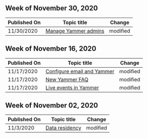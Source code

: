 <!-- This file is generated automatically each week. Changes made to this file will be overwritten.-->



## Week of November 30, 2020


| Published On |Topic title | Change |
|------|------------|--------|
| 11/30/2020 | [Manage Yammer admins](/Yammer/manage-yammer-users/manage-yammer-admins) | modified |


## Week of November 16, 2020


| Published On |Topic title | Change |
|------|------------|--------|
| 11/17/2020 | [Configure email and Yammer](/Yammer/configure-your-yammer-network/configure-email-and-yammer) | modified |
| 11/17/2020 | [New Yammer FAQ](/Yammer/get-started-with-yammer/newyammer-faq) | modified |
| 11/17/2020 | [Live events in Yammer](/Yammer/manage-yammer-groups/yammer-live-events) | modified |


## Week of November 02, 2020


| Published On |Topic title | Change |
|------|------------|--------|
| 11/3/2020 | [Data residency](/Yammer/manage-security-and-compliance/data-residency) | modified |

